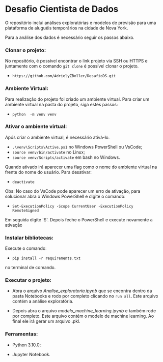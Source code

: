 # Desafio Cientista de Dados

O repositório inclui análises exploratórias e modelos de previsão para uma plataforma de aluguéis temporários na cidade de Nova York.

Para a análise dos dados é necessário seguir os passos abaixo.

### Clonar o projeto:
No repositório, é possível encontrar o link projeto via SSH ou HTTPS e juntamente com o comando `git clone` é possível clonar o projeto.
- `https://github.com/AdrielyZBoller/DesafioDS.git`

### Ambiente Virtual:
Para realização do projeto foi criado um ambiente virtual. Para criar um ambiente virtual na pasta do projeto, siga estes passos:
- `python  -m venv venv`

### Ativar o ambiente virtual:
Após criar o ambiente virtual, é necessário ativá-lo.

- `.\venv\Scripts\Active.ps1` no Windows PowerShell ou VsCode;
- `source venv/bin/activate` no Linux;
- `source venv/Scripts/activate` em bash no Windows.

Quando ativado irá aparecer uma flag como o nome do ambiente virtual na frente do nome do usuário. Para desativar:
- `deactivate`

Obs: No caso do VsCode pode aparecer um erro de ativação, para solucionar abra o Windows PowerShell e digite o comando:
- `Set-ExecutionPolicy -Scope CurrentUser -ExecutionPolicy RemoteSigned`

Em seguida digite 'S'. Depois feche o PowerShell e execute novamente a ativação

### Instalar bibliotecas:
Execute o comando:

- `pip install -r requirements.txt` 

no terminal de comando.

### Executar o projeto:

- Abra o arquivo *Analise_exploratoria.ipynb* que se encontra dentro da pasta Notebooks e rodo por completo clicando no `run all`. Este arquivo contém a análise exploratória.

- Depois abra o arquivo *modelo_machine_learning.ipynb* e também rode por completo. Este arquivo contém o modelo de machine learning. Ao final ele irá gerar um arquivo .pkl.

### Ferramentas:
- Python 3.10.0;

- Jupyter Notebook.